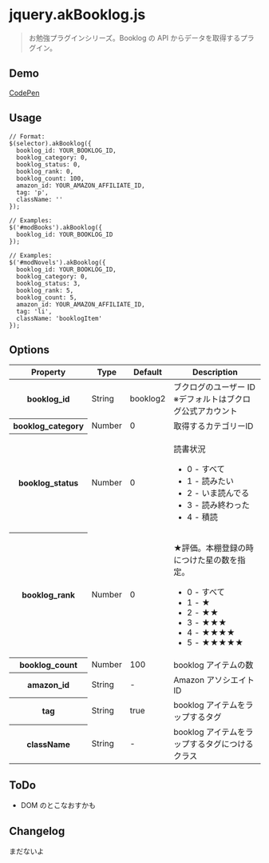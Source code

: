 # jquery.akBooklog.js

> お勉強プラグインシリーズ。Booklog の API からデータを取得するプラグイン。


## Demo

[CodePen](http://codepen.io/akey/pen/dinbJ)


## Usage

    // Format:
    $(selector).akBooklog({
      booklog_id: YOUR_BOOKLOG_ID,
      booklog_category: 0,
      booklog_status: 0,
      booklog_rank: 0,
      booklog_count: 100,
      amazon_id: YOUR_AMAZON_AFFILIATE_ID,
      tag: 'p',
      className: ''
    });

    // Examples:
    $('#modBooks').akBooklog({
      booklog_id: YOUR_BOOKLOG_ID
    });

    // Examples:
    $('#modNovels').akBooklog({
      booklog_id: YOUR_BOOKLOG_ID,
      booklog_category: 0,
      booklog_status: 3,
      booklog_rank: 5,
      booklog_count: 5,
      amazon_id: YOUR_AMAZON_AFFILIATE_ID,
      tag: 'li',
      className: 'booklogItem'
    });


## Options

<table>
  <thead>
    <tr>
       <th>Property</th>
       <th>Type</th>
       <th>Default</th>
       <th>Description</th>
     </tr>
  </thead>
  <tbody>
    <tr>
      <th>booklog_id</th>
      <td>String</td>
      <td>booklog2</td>
      <td>ブクログのユーザー ID<br>※デフォルトはブクログ公式アカウント</td>
    </tr>
    <tr>
      <th>booklog_category</th>
      <td>Number</td>
      <td>0</td>
      <td>取得するカテゴリーID</td>
    </tr>
    <tr>
      <th>booklog_status</th>
      <td>Number</td>
      <td>0</td>
      <td>
        <p>読書状況</p>
        <ul>
          <li>0 - すべて</li>
          <li>1 - 読みたい</li>
          <li>2 - いま読んでる</li>
          <li>3 - 読み終わった</li>
          <li>4 - 積読</li>
        </ul>
      </td>
    </tr>
    <tr>
      <th>booklog_rank</th>
      <td>Number</td>
      <td>0</td>
      <td>
        <p>★評価。本棚登録の時につけた星の数を指定。</p>
        <ul>
          <li>0 - すべて</li>
          <li>1 - ★</li>
          <li>2 - ★★</li>
          <li>3 - ★★★</li>
          <li>4 - ★★★★</li>
          <li>5 - ★★★★★</li>
        </ul>
      </td>
    </tr>
    <tr>
      <th>booklog_count</th>
      <td>Number</td>
      <td>100</td>
      <td>booklog アイテムの数</td>
    </tr>
    <tr>
      <th>amazon_id</th>
      <td>String</td>
      <td>-</td>
      <td>Amazon アソシエイト ID</td>
    </tr>
    <tr>
      <th>tag</th>
      <td>String</td>
      <td>true</td>
      <td>booklog アイテムをラップするタグ</td>
    </tr>
    <tr>
      <th>className</th>
      <td>String</td>
      <td>-</td>
      <td>booklog アイテムをラップするタグにつけるクラス</td>
    </tr>
  </tbody>
</table>


## ToDo

* DOM のとこなおすかも


## Changelog

まだないよ
